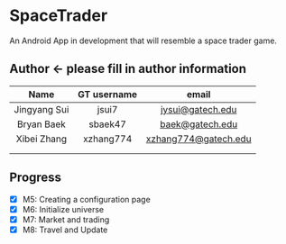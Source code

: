 # SpaceTrader
An Android App in development that will resemble a space trader game. 

## Author <- please fill in author information
Name|GT username|email
:-:|:-:|:-:
Jingyang Sui|jsui7|jysui@gatech.edu
Bryan Baek|sbaek47|baek@gatech.edu
Xibei Zhang|xzhang774|xzhang774@gatech.edu
||
||

## Progress
- [x] M5: Creating a configuration page  
- [x] M6: Initialize universe  
- [x] M7: Market and trading
- [x] M8: Travel and Update
